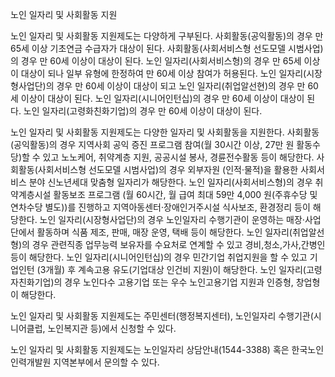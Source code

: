 노인 일자리 및 사회활동 지원

노인 일자리 및 사회활동 지원제도는 다양하게 구부된다. 사회활동(공익활동)의 경우 만 65세 이상 기초연금 수급자가 대상이 된다. 사회활동(사회서비스형 선도모델 시범사업)의 경우 만 60세 이상이 대상이 된다. 노인 일자리(사회서비스형)의 경우 만 65세 이상이 대상이 되나 일부 유형에 한정하여 만 60세 이상 참여가 허용된다. 노인 일자리(시장형사업단)의 경우 만 60세 이상이 대상이 되고 노인 일자리(취업알선현)의 경우 만 60세 이상이 대상이 된다. 노인 일자리(시니어인턴십)의 경우 만 60세 이상이 대상이 된다. 노인 일자리(고령화친화기업)의 경우 만 60세 이상이 대상이 된다. 

노인 일자리 및 사회활동 지원제도는 다양한 일자리 및 사회활동을 지원한다. 사회활동(공익활동)의 경우 지역사회 공익 증진 프로그램 참여(월 30시간 이상, 27만 원 활동수당)할 수 있고 노노케어, 취약계층 지원, 공공시설 봉사, 경륜전수활동 등이 해당한다. 사회활동(사회서비스형 선도모델 시범사업)의 경우 외부자원 (인적·물적)을 활용한 사회서비스 분야 신노년세대 맞춤형 일자리가 해당한다. 노인 일자리(사회서비스형)의 경우 취약계층시설 활동보조 프로그램 (월 60시간, 월 급여 최대 59만 4,000 원(주휴수당 및 연차수당 별도))를 진행하고 지역아동센터·장애인거주시설 식사보조, 환경정리 등이 해당한다. 노인 일자리(시장형사업단)의 경우 노인일자리 수행기관이 운영하는 매장·사업단에서 활동하며 식품 제조, 판매, 매장 운영, 택배 등이 해당한다. 노인 일자리(취업알선형)의 경우 관련직종 업무능력 보유자를 수요처로 연계할 수 있고 경비,청소,가사,간병인 등이 해당한다. 노인 일자리(시니어인턴십)의 경우 민간기업 취업지원을 할 수 있고 기업인턴 (3개월) 후 계속고용 유도(기업대상 인건비 지원)이 해당한다. 노인 일자리(고령자친화기업)의 경우 노인다수 고용기업 또는 우수 노인고용기업 지원과 인증형, 창업형이 해당한다.

노인 일자리 및 사회활동 지원제도는 주민센터(행정복지센터), 노인일자리 수행기관(시니어클럽, 노인복지관 등)에서 신청할 수 있다.

노인 일자리 및 사회활동 지원제도는 노인일자리 상담안내(1544-3388) 혹은 한국노인인력개발원 지역본부에서 문의할 수 있다.